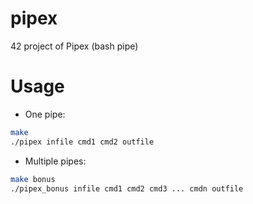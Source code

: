 # pipex
42 project of Pipex (bash pipe)

# Usage

- One pipe:
```bash
make
./pipex infile cmd1 cmd2 outfile
```

- Multiple pipes:
```bash
make bonus
./pipex_bonus infile cmd1 cmd2 cmd3 ... cmdn outfile
```
